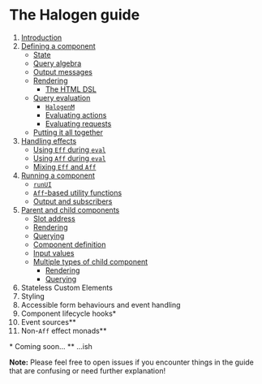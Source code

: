 # The Halogen guide


1. [Introduction](1%20-%20Introduction.md)
2. [Defining a component](2%20-%20Defining%20a%20component.md)
    - [State](2%20-%20Defining%20a%20component.md#state)
    - [Query algebra](2%20-%20Defining%20a%20component.md#query-algebra)
    - [Output messages](2%20-%20Defining%20a%20component.md#output-messages)
    - [Rendering](2%20-%20Defining%20a%20component.md#rendering)
        - [The HTML DSL](2%20-%20Defining%20a%20component.md#the-html-dsl)
    - [Query evaluation](2%20-%20Defining%20a%20component.md#query-evaluation)
        - [`HalogenM`](2%20-%20Defining%20a%20component.md#halogenm)
        - [Evaluating actions](2%20-%20Defining%20a%20component.md#evaluating-actions)
        - [Evaluating requests](2%20-%20Defining%20a%20component.md#evaluating-requests)
    - [Putting it all together](2%20-%20Defining%20a%20component.md#putting-it-all-together)
3. [Handling effects](3%20-%20Handling%20effects.md)
    - [Using `Eff` during `eval`](3%20-%20Handling%20effects.md#using-eff-during-eval)
    - [Using `Aff` during `eval`](3%20-%20Handling%20effects.md#using-aff-during-eval)
    - [Mixing `Eff` and `Aff`](3%20-%20Handling%20effects.md#mixing-eff-and-aff)
4. [Running a component](4%20-%20Running%20a%20component.md)
    - [`runUI`](4%20-%20Running%20a%20component.md#runui)
    - [`Aff`-based utility functions](4%20-%20Running%20a%20component.md#aff-based-utility-functions)
    - [Output and subscribers](4%20-%20Running%20a%20component.md#output-and-subscribers)
5. [Parent and child components](5%20-%20Parent%20and%20child%20components.md)
    - [Slot address](5%20-%20Parent%20and%20child%20components.md#slot-address)
    - [Rendering](5%20-%20Parent%20and%20child%20components.md#rendering)
    - [Querying](5%20-%20Parent%20and%20child%20components.md#querying)
    - [Component definition](5%20-%20Parent%20and%20child%20components.md#component-definition)
    - [Input values](5%20-%20Parent%20and%20child%20components.md#input-values)
    - [Multiple types of child component](5%20-%20Parent%20and%20child%20components.md#multiple-types-of-child-component)
        - [Rendering](5%20-%20Parent%20and%20child%20components.md#rendering-1)
        - [Querying](5%20-%20Parent%20and%20child%20components.md#querying-1)
5. Stateless Custom Elements
6. Styling
7. Accessible form behaviours and event handling
8. Component lifecycle hooks*
9. Event sources**
10. Non-`Aff` effect monads**

\* Coming soon...
\** ...ish

**Note:** Please feel free to open issues if you encounter things in the guide that are confusing or need further explanation!
